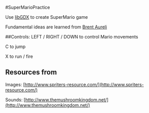 #SuperMarioPractice

Use [libGDX](https://libgdx.badlogicgames.com/) to create SuperMario game

Fundamental ideas are learned from [Brent Aureli](https://www.youtube.com/watch?v=a8MPxzkwBwo)

##Controls:
LEFT / RIGHT / DOWN to control Mario movements

C to jump

X to run / fire


## Resources from
Images: [http://www.spriters-resource.com/](http://www.spriters-resource.com/)

Sounds: [http://www.themushroomkingdom.net/](http://www.themushroomkingdom.net/)
